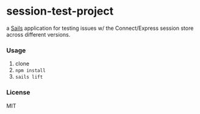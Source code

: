 # session-test-project

a [Sails](http://sailsjs.org) application for testing issues w/ the Connect/Express session store across different versions.

### Usage

1. clone
2. `npm install`
3. `sails lift`


### License
MIT
